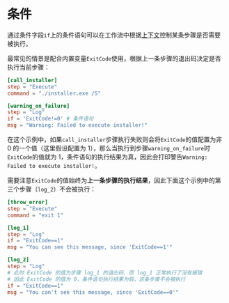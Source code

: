 # 条件
通过条件字段`if`上的条件语句可以在工作流中根据[上下文](./2-context.md)控制某条步骤是否需要被执行。

最常见的情景是配合内置变量`ExitCode`使用，根据上一条步骤的退出码决定是否执行当前步骤：
```toml
[call_installer]
step = "Execute"
command = "./installer.exe /S"

[warning_on_failure]
step = "Log"
if = 'ExitCode!=0' # 条件语句
msg = "Warning: Failed to execute installer!"
```
在这个示例中，如果`call_installer`步骤执行失败则会将`ExitCode`的值配置为非 0 的一个值（这里假设配置为 1），那么当执行到步骤`warning_on_failure`时`ExitCode`的值就为 1，条件语句的执行结果为真，因此会打印警告`Warning: Failed to execute installer!`。

需要注意`ExitCode`的值始终为**上一条步骤的执行结果**，因此下面这个示例中的第三个步骤（`log_2`）不会被执行：
```toml
[throw_error]
step = "Execute"
command = "exit 1"

[log_1]
step = "Log"
if = "ExitCode==1"
msg = "You can see this message, since 'ExitCode==1'"

[log_2]
step = "Log"
# 此时 ExitCode 的值为步骤 log_1 的退出码，而 log_1 正常执行了没有报错
# 因此 ExitCode 的值为 0，条件语句执行结果为假，这条步骤不会被执行
if = "ExitCode==1"
msg = "You can't see this message, since 'ExitCode==0'"
```